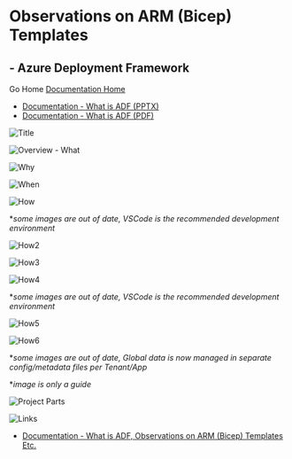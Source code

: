 #  Observations on ARM (Bicep) Templates # 

## - Azure Deployment Framework ## 
Go Home [Documentation Home](./ARM.md)

- [Documentation - What is ADF (PPTX)](./ADF.pptx)
- [Documentation - What is ADF (PDF)](./ADF.pdf)

![Title](./ADF/Slide1.SVG)

![Overview - What](./ADF/Slide2.SVG)

![Why](./ADF/Slide3.SVG)

![When](./ADF/Slide4.SVG)

![How](./ADF/Slide5.SVG)

**some images are out of date, VSCode is the recommended development environment*

![How2](./ADF/Slide6.SVG)

![How3](./ADF/Slide7.SVG)

![How4](./ADF/Slide8.SVG)

**some images are out of date, VSCode is the recommended development environment*

![How5](./ADF/Slide9.SVG)

![How6](./ADF/Slide10.SVG)

**some images are out of date, Global data is now managed in separate config/metadata files per Tenant/App*

**image is only a guide*

![Project Parts](./ADF/Slide11.SVG)

![Links](./ADF/Slide12.SVG)

- [Documentation - What is ADF, Observations on ARM (Bicep) Templates Etc.](./ARM.md)

